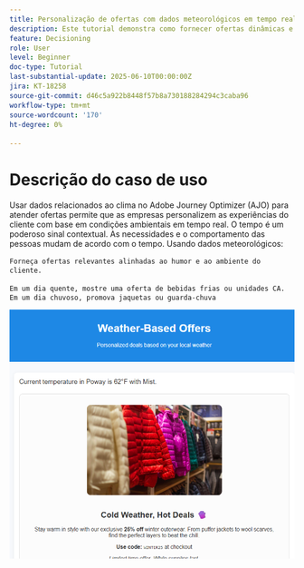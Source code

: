 ```yaml
---
title: Personalização de ofertas com dados meteorológicos em tempo real no Adobe Journey Optimizer usando o Web SDK
description: Este tutorial demonstra como fornecer ofertas dinâmicas e com reconhecimento de clima no Adobe Journey Optimizer usando dados contextuais em tempo real e a API do Personalization do Adobe Web SDK. Você aprenderá a transmitir atributos de clima (como temperatura e condições) do seu site para o Adobe Experience Platform, mapeá-los para o esquema do evento e usá-los em regras de decisão e fórmulas de classificação para personalizar ofertas no momento do carregamento da página. Ideal para profissionais de marketing e desenvolvedores que buscam aprimorar experiências digitais com contexto ambiental em tempo real.
feature: Decisioning
role: User
level: Beginner
doc-type: Tutorial
last-substantial-update: 2025-06-10T00:00:00Z
jira: KT-18258
source-git-commit: d46c5a922b8448f57b8a730188284294c3caba96
workflow-type: tm+mt
source-wordcount: '170'
ht-degree: 0%

---
```


# Descrição do caso de uso

Usar dados relacionados ao clima no Adobe Journey Optimizer (AJO) para atender ofertas permite que as empresas personalizem as experiências do cliente com base em condições ambientais em tempo real. O tempo é um poderoso sinal contextual. As necessidades e o comportamento das pessoas mudam de acordo com o tempo. Usando dados meteorológicos:

    Forneça ofertas relevantes alinhadas ao humor e ao ambiente do cliente.
    
    Em um dia quente, mostre uma oferta de bebidas frias ou unidades CA. Em um dia chuvoso, promova jaquetas ou guarda-chuva

![ofertas meteorológicas](assets/offers-use-case.png)